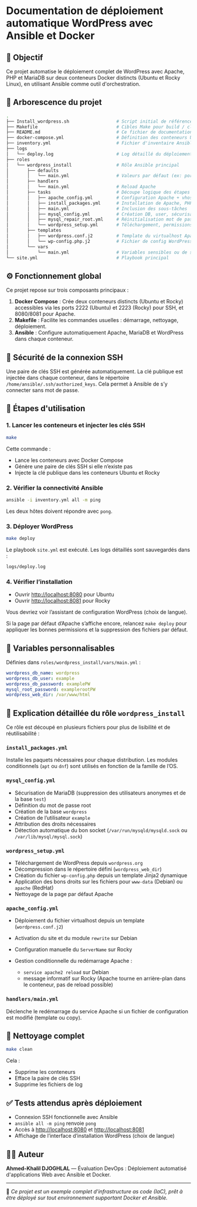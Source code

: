 # Documentation de déploiement automatique WordPress avec Ansible et Docker

## 📌 Objectif

Ce projet automatise le déploiement complet de WordPress avec Apache, PHP et MariaDB sur deux conteneurs Docker distincts (Ubuntu et Rocky Linux), en utilisant Ansible comme outil d'orchestration.

## 🧱 Arborescence du projet

```bash
.
├── Install_wordpress.sh                  # Script initial de référence (non utilisé dans Ansible)
├── Makefile                              # Cibles Make pour build / clean / deploy
├── README.md                             # Ce fichier de documentation
├── docker-compose.yml                    # Définition des conteneurs Ubuntu et Rocky
├── inventory.yml                         # Fichier d'inventaire Ansible
├── logs
│   └── deploy.log                        # Log détaillé du déploiement
├── roles
│   └── wordpress_install                 # Rôle Ansible principal
│       ├── defaults
│       │   └── main.yml                  # Valeurs par défaut (ex: ports, users)
│       ├── handlers
│       │   └── main.yml                  # Reload Apache
│       ├── tasks                         # Découpe logique des étapes
│       │   ├── apache_config.yml         # Configuration Apache + vhost
│       │   ├── install_packages.yml      # Installation de Apache, PHP, MariaDB, etc.
│       │   ├── main.yml                  # Inclusion des sous-tâches
│       │   ├── mysql_config.yml          # Création DB, user, sécurisation
│       │   ├── mysql_repair_root.yml     # Réinitialisation mot de passe root si besoin
│       │   └── wordpress_setup.yml       # Téléchargement, permissions et config WP
│       ├── templates
│       │   ├── wordpress.conf.j2         # Template du virtualhost Apache
│       │   └── wp-config.php.j2          # Fichier de config WordPress
│       └── vars
│           └── main.yml                  # Variables sensibles ou de surcharges
└── site.yml                              # Playbook principal
```

## ⚙️ Fonctionnement global

Ce projet repose sur trois composants principaux :

1. **Docker Compose** : Crée deux conteneurs distincts (Ubuntu et Rocky) accessibles via les ports 2222 (Ubuntu) et 2223 (Rocky) pour SSH, et 8080/8081 pour Apache.
2. **Makefile** : Facilite les commandes usuelles : démarrage, nettoyage, déploiement.
3. **Ansible** : Configure automatiquement Apache, MariaDB et WordPress dans chaque conteneur.

## 🔐 Sécurité de la connexion SSH

Une paire de clés SSH est générée automatiquement. La clé publique est injectée dans chaque conteneur, dans le répertoire `/home/ansible/.ssh/authorized_keys`. Cela permet à Ansible de s’y connecter sans mot de passe.

## 🚀 Étapes d'utilisation

### 1. Lancer les conteneurs et injecter les clés SSH

```bash
make
```

Cette commande :

* Lance les conteneurs avec Docker Compose
* Génère une paire de clés SSH si elle n’existe pas
* Injecte la clé publique dans les conteneurs Ubuntu et Rocky

### 2. Vérifier la connectivité Ansible

```bash
ansible -i inventory.yml all -m ping
```

Les deux hôtes doivent répondre avec `pong`.

### 3. Déployer WordPress

```bash
make deploy
```

Le playbook `site.yml` est exécuté. Les logs détaillés sont sauvegardés dans :

```bash
logs/deploy.log
```

### 4. Vérifier l’installation

* Ouvrir [http://localhost:8080](http://localhost:8080) pour Ubuntu
* Ouvrir [http://localhost:8081](http://localhost:8081) pour Rocky

Vous devriez voir l’assistant de configuration WordPress (choix de langue).

Si la page par défaut d’Apache s’affiche encore, relancez `make deploy` pour appliquer les bonnes permissions et la suppression des fichiers par défaut.

## 🧩 Variables personnalisables

Définies dans `roles/wordpress_install/vars/main.yml` :

```yaml
wordpress_db_name: wordpress
wordpress_db_user: example
wordpress_db_password: examplePW
mysql_root_password: examplerootPW
wordpress_web_dir: /var/www/html
```

## 🧩 Explication détaillée du rôle `wordpress_install`

Ce rôle est découpé en plusieurs fichiers pour plus de lisibilité et de réutilisabilité :

### `install_packages.yml`

Installe les paquets nécessaires pour chaque distribution. Les modules conditionnels (`apt` ou `dnf`) sont utilisés en fonction de la famille de l’OS.

### `mysql_config.yml`

* Sécurisation de MariaDB (suppression des utilisateurs anonymes et de la base `test`)
* Définition du mot de passe root
* Création de la base `wordpress`
* Création de l’utilisateur `example`
* Attribution des droits nécessaires
* Détection automatique du bon socket (`/var/run/mysqld/mysqld.sock` ou `/var/lib/mysql/mysql.sock`)

### `wordpress_setup.yml`

* Téléchargement de WordPress depuis `wordpress.org`
* Décompression dans le répertoire défini (`wordpress_web_dir`)
* Création du fichier `wp-config.php` depuis un template Jinja2 dynamique
* Application des bons droits sur les fichiers pour `www-data` (Debian) ou `apache` (RedHat)
* Nettoyage de la page par défaut Apache

### `apache_config.yml`

* Déploiement du fichier virtualhost depuis un template (`wordpress.conf.j2`)
* Activation du site et du module `rewrite` sur Debian
* Configuration manuelle du `ServerName` sur Rocky
* Gestion conditionnelle du redémarrage Apache :

  * `service apache2 reload` sur Debian
  * message informatif sur Rocky (Apache tourne en arrière-plan dans le conteneur, pas de reload possible)

### `handlers/main.yml`

Déclenche le redémarrage du service Apache si un fichier de configuration est modifié (template ou copy).

## 🧹 Nettoyage complet

```bash
make clean
```

Cela :

* Supprime les conteneurs
* Efface la paire de clés SSH
* Supprime les fichiers de log

## ✅ Tests attendus après déploiement

* Connexion SSH fonctionnelle avec Ansible
* `ansible all -m ping` renvoie `pong`
* Accès à [http://localhost:8080](http://localhost:8080) et [http://localhost:8081](http://localhost:8081)
* Affichage de l’interface d’installation WordPress (choix de langue)

## 👨‍🎓 Auteur

**Ahmed-Khalil DJOGHLAL** — Évaluation DevOps : Déploiement automatisé d'applications Web avec Ansible et Docker.

---

🧠 *Ce projet est un exemple complet d'infrastructure as code (IaC), prêt à être déployé sur tout environnement supportant Docker et Ansible.*
